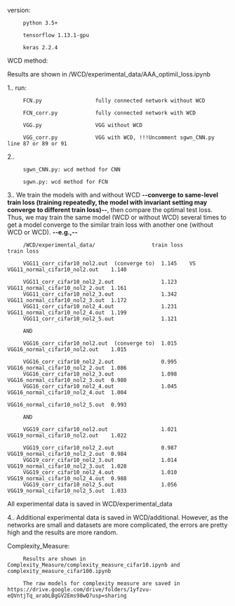 version: 
         
         python 3.5+

         tensorflow 1.13.1-gpu
         
         keras 2.2.4
         
WCD method:

Results are shown in /WCD/experimental_data/AAA_optimil_loss.ipynb

1..  run: 

         FCN.py                 fully connected network without WCD

         FCN_corr.py            fully connected network with WCD
         
         VGG.py                 VGG without WCD
         
         VGG_corr.py            VGG with WCD, !!!Uncomment sgwn_CNN.py line 87 or 89 or 91

2..  

         sgwn_CNN.py: wcd method for CNN

         sgwn.py: wcd method for FCN
    
3.. We train the models with and without WCD **--converge to same-level train loss (training repeatedly, the model with invariant setting may converge to different train loss)--**, then compare the optimal test loss. Thus, we may train the same model (WCD or without WCD) several times to get a model converge to the similar train loss with another one (without WCD or WCD). **--e.g.,--**

         /WCD/experimental_data/                  train loss                                          train loss  
         
         VGG11_corr_cifar10_nol2.out  (converge to)  1.145    VS      VGG11_normal_cifar10_nol2.out    1.140
         
         VGG11_corr_cifar10_nol2_2.out               1.123            VGG11_normal_cifar10_nol2_2.out  1.161
         VGG11_corr_cifar10_nol2_3.out               1.342            VGG11_normal_cifar10_nol2_3.out  1.172
         VGG11_corr_cifar10_nol2_4.out               1.231            VGG11_normal_cifar10_nol2_4.out  1.199
         VGG11_corr_cifar10_nol2_5.out               1.121
                
         AND
         
         VGG16_corr_cifar10_nol2.out  (converge to)  1.015            VGG16_normal_cifar10_nol2.out    1.015
         
         VGG16_corr_cifar10_nol2_2.out               0.995            VGG16_normal_cifar10_nol2_2.out  1.086
         VGG16_corr_cifar10_nol2_3.out               1.098            VGG16_normal_cifar10_nol2_3.out  0.980
         VGG16_corr_cifar10_nol2_4.out               1.045            VGG16_normal_cifar10_nol2_4.out  1.004
                                                                      VGG16_normal_cifar10_nol2_5.out  0.993
                                                                      
         AND
         
         VGG19_corr_cifar10_nol2.out                 1.021            VGG19_normal_cifar10_nol2.out    1.022                
         
         VGG19_corr_cifar10_nol2_2.out               0.987            VGG19_normal_cifar10_nol2_2.out  0.984
         VGG19_corr_cifar10_nol2_3.out               1.014            VGG19_normal_cifar10_nol2_3.out  1.028
         VGG19_corr_cifar10_nol2_4.out               1.010            VGG19_normal_cifar10_nol2_4.out  0.988
         VGG19_corr_cifar10_nol2_5.out               1.056            VGG19_normal_cifar10_nol2_5.out  1.033
         
All experimental data is saved in WCD/experimental_data     

4.. Additional experimental data is saved in WCD/additional. However, as the networks are small and datasets are more complicated, the errors are pretty high and the results are more random.

Complexity_Measure:

         Results are shown in Complexity_Measure/complexity_measure_cifar10.ipynb and complexity_measure_cifar100.ipynb

         The raw models for complexity measure are saved in https://drive.google.com/drive/folders/1yfzvu-eQVntjTq_arabLBgGV2Ems98wQ?usp=sharing
